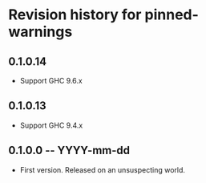 # Revision history for pinned-warnings

## 0.1.0.14

* Support GHC 9.6.x

## 0.1.0.13

* Support GHC 9.4.x

## 0.1.0.0 -- YYYY-mm-dd

* First version. Released on an unsuspecting world.
